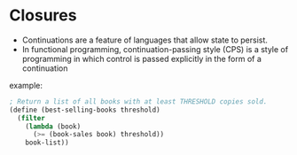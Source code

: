 # Closures
- Continuations are a feature of languages that allow state to persist.
- In functional programming, continuation-passing style (CPS) is a style of programming in which control is passed explicitly in the form of a continuation

example:
```scheme
; Return a list of all books with at least THRESHOLD copies sold.
(define (best-selling-books threshold)
  (filter
    (lambda (book)
      (>= (book-sales book) threshold))
    book-list))
```
